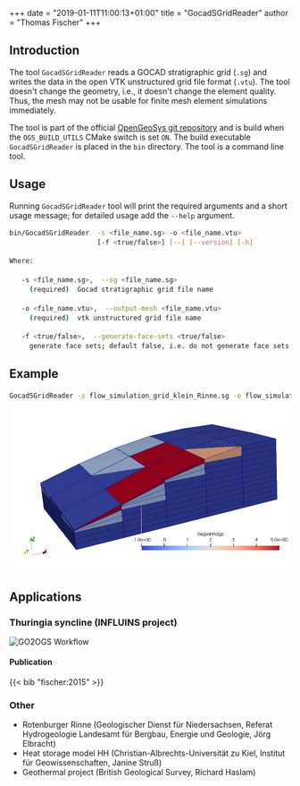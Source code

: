 +++
date = "2019-01-11T11:00:13+01:00"
title = "GocadSGridReader"
author = "Thomas Fischer"
+++

## Introduction

The tool `GocadSGridReader` reads a GOCAD stratigraphic grid (`.sg`)
and writes the data in the open VTK unstructured grid file format (`.vtu`). The tool doesn't change the geometry, i.e., it doesn't change the element
quality. Thus, the mesh may not be usable for finite mesh element simulations
immediately.

The tool is part of the official [OpenGeoSys git repository](https://github.com/ufz/ogs)
and is build when the `OGS_BUILD_UTILS` CMake switch is set `ON`. The build
executable `GocadSGridReader` is placed in the `bin` directory. The tool is a command line tool.

## Usage

Running `GocadSGridReader` tool will print the required arguments and a short usage message; for detailed usage add the `--help` argument.

```bash
bin/GocadSGridReader  -s <file_name.sg> -o <file_name.vtu>
                      [-f <true/false>] [--] [--version] [-h]

Where:

   -s <file_name.sg>,  --sg <file_name.sg>
     (required)  Gocad stratigraphic grid file name

   -o <file_name.vtu>,  --output-mesh <file_name.vtu>
     (required)  vtk unstructured grid file name

   -f <true/false>,  --generate-face-sets <true/false>
     generate face sets; default false, i.e. do not generate face sets
```

## Example

```bash
GocadSGridReader -s flow_simulation_grid_klein_Rinne.sg -o flow_simulation_grid_klein_Rinne.vtu
```

![GOCAD SGrid](flow_simulation_klein_Grid_Rinne.png)

## Applications

### Thuringia syncline (INFLUINS project)

![GO2OGS Workflow](WorkflowGO2OGS.png "The tool was used to convert Gocad stratigraphic grids ('GoCad Model' in
figure below) of the Thuringia syncline to a vtk unstructured grid ('VTU'
in the figure) within the INFLUINS project. Further conversion steps were taken
to prepare the mesh for the simulation (not part of this tool, see Fischer et
al. 2015).")

#### Publication

{{< bib "fischer:2015" >}}

### Other

<!-- vale off -->

- Rotenburger Rinne (Geologischer Dienst für Niedersachsen, Referat Hydrogeologie Landesamt für Bergbau, Energie und Geologie, Jörg Elbracht)
- Heat storage model HH (Christian-Albrechts-Universität zu Kiel, Institut für Geowissenschaften, Janine Struß)
- Geothermal project (British Geological Survey, Richard Haslam)
